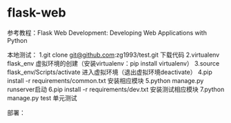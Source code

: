 # flask-web

参考教程：Flask Web Development: Developing Web Applications with Python

本地测试：
1.git clone git@github.com:zg1993/test.git 下载代码
2.virtualenv flask_env 虚拟环境的创建（安装virtualenv：pip install virtualenv）
3.source flask_env/Scripts/activate 进入虚拟环境（退出虚拟环境deactivate）
4.pip install -r requirements/common.txt 安装相应模块
5.python manage.py runserver启动
6.pip install -r requirements/dev.txt 安装测试相应模块
7.python manage.py test 单元测试


部署：